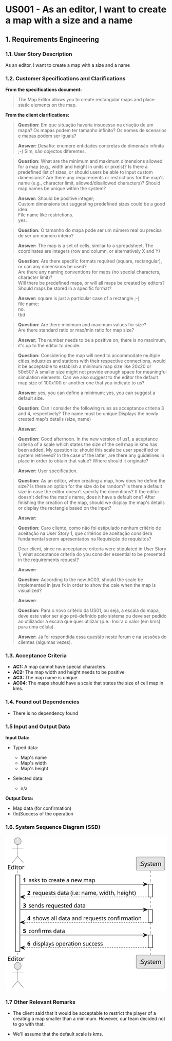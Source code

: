 # US001 - As an editor, I want to create a map with a size and a name

## 1. Requirements Engineering

### 1.1. User Story Description

As an editor, I want to create a map with a size and a name

### 1.2. Customer Specifications and Clarifications 

**From the specifications document:**

> The Map Editor allows you to create rectangular maps and place static elements on the map.

**From the client clarifications:**

> **Question:** Em que situação haveria insucesso na criação de um mapa?
Os mapas podem ter tamanho infinito?
Os nomes de scenarios e mapas podem ser iguais?
>
> **Answer:** Desafio: enumere entidades concretas de dimensão infinita ;-)
Sim, são objectos diferentes.

> **Question:**  What are the minimum and maximum dimensions allowed for a map (e.g., width and height in units or pixels)?
Is there a predefined list of sizes, or should users be able to input custom dimensions?
Are there any requirements or restrictions for the map's name (e.g., character limit, allowed/disallowed characters)?
Should map names be unique within the system?
>
> **Answer:** Should be positive integer;<br/>Custom dimensions but suggesting predefined sizes could be a good idea.<br/>File name like restrictions.<br/>yes.

> **Question:** O tamanho do mapa pode ser um número real ou precisa de ser um número inteiro?
>
> **Answer:** The map is a set of cells, similar to a spreadsheet. The coordinates are integers (row and column, or alternatively X and Y)

> **Question:** Are there specific formats required (square, rectangular), or can any dimensions be used?<br/>Are there any naming conventions for maps (no special characters, character limit)?<br/>Will there be predefined maps, or will all maps be created by editors?<br/>Should maps be stored in a specific format?
>
> **Answer:** square is just a particular case of a rectangle ;-)<br/>file name;<br/>no.<br/>tbd

> **Question:** Are there minimum and maximum values ​​for size?<br/>Are there standard ratio or max/min ratio for map size?
>
> **Answer:** The number needs to be a positive on; there is no maximum, it's up to the editor to decide.

> **Question:** Considering the map will need to accommodate multiple cities,industries and stations with their respective connections, would it be acceptable to establish a minimum map size like 20x20 or 50x50? A smaller size might not provide enough space for meaningful simulation elements.
> Can we also suggest to the editor the default map size of 100x100 or another one that you indicate to us?
>
> **Answer:** yes, you can define a minimum;
> yes, you can suggest a default size.

> **Question:** Can I consider the following rules as acceptance criteria 3 and 4, respectively? 
> The name must be unique
> Displays the newly created map's details (size, name)
>
> **Answer:** 

> **Question:** Good afternoon. In the new version of us1, a aceptance criteria of a scale which states the size of the cell map in kms has been added. My question is: should this scale be user specified or system retrieved? In the case of the latter, are there any guidelines in place in order to obtain that value? Where should it originate?
>
> **Answer:** User specification.

> **Question:** As an editor, when creating a map, how does he define the size?
> Is there an option for the size do be random?
> Is there a default size in case the editor doesn't specify the dimentions?
> If the editor doesn't define the map's name, does it have a default one?
> After finishing the creation of the map, should we display the map's details or display the rectangle based on the input?
>
> **Answer:**

> **Question:** Caro cliente, como não foi estipulado nenhum critério de aceitação na User Story 1, que critérios de aceitação considera fundamental serem apresentados na Requisição de requisitos?
>
> Dear client, since no acceptance criteria were stipulated in User Story 1, what acceptance criteria do you consider essential to be presented in the requirements request?
>
> **Answer:**

> **Question:** According to the new AC03, should the scale be implemented in java fx in order to show the cale when the map is visualized?
>
> **Answer:**

> **Question:** Para o novo critério da US01, ou seja, a escala do mapa, deve este valor ser algo pré-definido pelo sistema ou deve ser pedido ao utilizador a escala que quer utilizar (p.e.: Insira o valor (em kms) para uma célula).
>
> **Answer:** Já foi respondida essa questão neste forum e na sessões do clientes (algumas vezes).

### 1.3. Acceptance Criteria

* **AC1:** A map cannot have special characters.
* **AC2:** The map width and height needs to be positive
* **AC3:** The map name is unique.
* **AC04**: The maps should have a scale that states the size of cell map in kms.

### 1.4. Found out Dependencies

* There is no dependency found

### 1.5 Input and Output Data

**Input Data:**

* Typed data:
    * Map's name
    * Map's width
    * Map's height

* Selected data:
    * n/a

**Output Data:**

* Map data (for confirmation)
* (In)Success of the operation

### 1.6. System Sequence Diagram (SSD)

![System Sequence Diagram](svg/US001-SSD.svg)

### 1.7 Other Relevant Remarks

* The client said that it would be acceptable to restrict the player of a creating a map smaller than a minimum. However, our team decided not to go with that.

* We'll assume that the default scale is kms.
